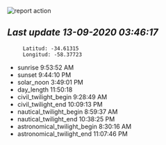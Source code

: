 ![report action](https://github.com/matiasz8/actions-for-reports/workflows/report%20action/badge.svg?branch=develop) 


## *****Last update 13-09-2020 03:46:17*****



		 Latitud: -34.61315
		 Longitud: -58.37723

 - sunrise 	 9:53:52 AM
 - sunset 	 9:44:10 PM
 - solar_noon 	 3:49:01 PM
 - day_length 	 11:50:18
 - civil_twilight_begin 	 9:28:49 AM
 - civil_twilight_end 	 10:09:13 PM
 - nautical_twilight_begin 	 8:59:37 AM
 - nautical_twilight_end 	 10:38:25 PM
 - astronomical_twilight_begin 	 8:30:16 AM
 - astronomical_twilight_end 	 11:07:46 PM
